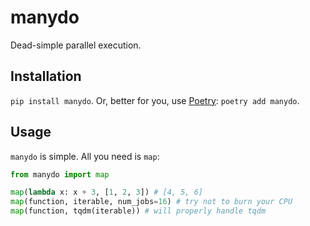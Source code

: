 # manydo
Dead-simple parallel execution.

## Installation
`pip install manydo`. Or, better for you, use [Poetry](python-poetry.org/): `poetry add manydo`.

## Usage
`manydo` is simple. All you need is `map`:
```python
from manydo import map

map(lambda x: x + 3, [1, 2, 3]) # [4, 5, 6]
map(function, iterable, num_jobs=16) # try not to burn your CPU
map(function, tqdm(iterable)) # will properly handle tqdm
```

